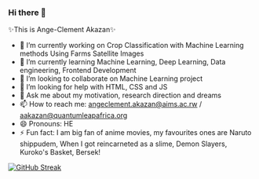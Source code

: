 ### Hi there 👋
✨This is Ange-Clement Akazan✨
<!-- **AngeClementAkazan/AngeClementAkazan** is a ✨ _special_ ✨ repository because its `README.md` (this file) appears on your GitHub profile. -->

<!-- Here are some ideas to get you started: -->

- 🔭 I’m currently working on Crop Classification with Machine Learning methods Using Farms Satellite Images 
- 🌱 I’m currently learning Machine Learning, Deep Learning, Data engineering, Frontend Development 
- 👯 I’m looking to collaborate on Machine Learning project
- 🤔 I’m looking for help with HTML, CSS and JS
- 💬 Ask me about my motivation, research direction and dreams
- 📫 How to reach me: angeclement.akazan@aims.ac.rw / aakazan@quantumleapafrica.org
- 😄 Pronouns: HE
- ⚡ Fun fact: I am big fan of anime movies, my favourites ones are Naruto shippudem, When I got reincarneted as a slime, Demon Slayers, Kuroko's Basket, Bersek!

[![GitHub Streak](https://streak-stats.demolab.com/?user=AngeClementAkazan)](https://git.io/streak-stats)












